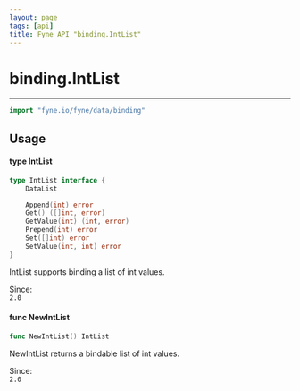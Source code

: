 ```yaml
---
layout: page
tags: [api]
title: Fyne API "binding.IntList"
---
```


# binding.IntList
---
```go
import "fyne.io/fyne/data/binding"
```

## Usage

#### type IntList

```go
type IntList interface {
	DataList

	Append(int) error
	Get() ([]int, error)
	GetValue(int) (int, error)
	Prepend(int) error
	Set([]int) error
	SetValue(int, int) error
}
```

IntList supports binding a list of int values.


<div class="since">Since: <code>
2.0</code></div>

#### func  NewIntList

```go
func NewIntList() IntList
```
NewIntList returns a bindable list of int values.


<div class="since">Since: <code>
2.0</code></div>
